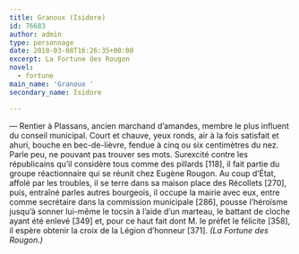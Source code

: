 ```yaml
---
title: Granoux (Isidore)
id: 76683
author: admin
type: personnage
date: 2010-03-08T16:26:35+00:00
excerpt: La Fortune des Rougon
novel:
  - fortune
main_name: 'Granoux '
secondary_name: Isidore

---
```

— Rentier à Plassans, ancien marchand d&rsquo;amandes, membre le plus influent du conseil municipal. Court et chauve, yeux ronds, air à la fois satisfait et ahuri, bouche en bec-de-lièvre, fendue à cinq ou six centimètres du nez. Parle peu, ne pouvant pas trouver ses mots. Surexcité contre les républicains qu&rsquo;il considère tous comme des pillards [118], il fait partie du groupe réactionnaire qui se réunit chez Eugène Rougon. Au coup d&rsquo;État, affolé par les troubles, il se terre dans sa maison place des Récollets [270], puis, entraîné parles autres bourgeois, il occupe la mairie avec eux, entre comme secrétaire dans la commission municipale [286], pousse l&rsquo;héroïsme jusqu&rsquo;à sonner lui-même le tocsin à l&rsquo;aide d&rsquo;un marteau, le battant de cloche ayant été enlevé [349] et, pour ce haut fait dont M. le préfet le félicite [358], il espère obtenir la croix de la Légion d&rsquo;honneur [371]. _(La Fortune des Rougon.)_